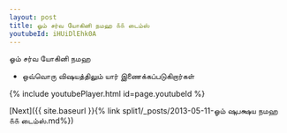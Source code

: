 ```yaml
---
layout: post
title: ஓம் சர்வ யோகினி நமஹ ௧௧ டைம்ஸ்
youtubeId: iHUiDlEhk0A
---
```

 
 
 ஓம் சர்வ யோகினி நமஹ  
 
 -  ஒவ்வொரு விஷயத்திலும் யார் இணைக்கப்படுகிறார்கள் 
 
  
 
  
 
 
 
 
 
 


{% include youtubePlayer.html id=page.youtubeId %}
 
[Next]({{ site.baseurl }}{% link  split1/_posts/2013-05-11-ஓம் ஷுபக்ஷய நமஹ ௧௧ டைம்ஸ்.md%})
 
